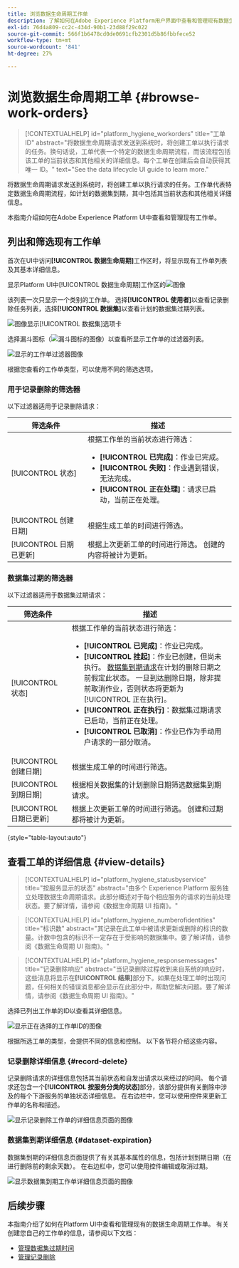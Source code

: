 ```yaml
---
title: 浏览数据生命周期工作单
description: 了解如何在Adobe Experience Platform用户界面中查看和管理现有数据生命周期工作单。
exl-id: 76d4a809-cc2c-434d-90b1-23d88f29c022
source-git-commit: 566f1b6478cd0de0691cfb2301d5b86fbbfece52
workflow-type: tm+mt
source-wordcount: '841'
ht-degree: 27%

---
```


# 浏览数据生命周期工单 {#browse-work-orders}

>[!CONTEXTUALHELP]
>id="platform_hygiene_workorders"
>title="工单 ID"
>abstract="将数据生命周期请求发送到系统时，将创建工单以执行请求的任务。换句话说，工单代表一个特定的数据生命周期流程，而该流程包括该工单的当前状态和其他相关的详细信息。每个工单在创建后会自动获得其唯一 ID。"
>text="See the data lifecycle UI guide to learn more."

将数据生命周期请求发送到系统时，将创建工单以执行请求的任务。工作单代表特定数据生命周期流程，如计划的数据集到期，其中包括其当前状态和其他相关详细信息。

本指南介绍如何在Adobe Experience Platform UI中查看和管理现有工作单。

## 列出和筛选现有工作单

首次在UI中访问&#x200B;**[!UICONTROL 数据生命周期]**&#x200B;工作区时，将显示现有工作单列表及其基本详细信息。

显示Platform UI中[!UICONTROL 数据生命周期]工作区的![图像](../images/ui/browse/work-order-list.png)

该列表一次只显示一个类别的工作单。 选择&#x200B;**[!UICONTROL 使用者]**&#x200B;以查看记录删除任务列表，选择&#x200B;**[!UICONTROL 数据集]**&#x200B;以查看计划的数据集过期列表。

![图像显示[!UICONTROL 数据集]选项卡](../images/ui/browse/dataset-tab.png)

选择漏斗图标（![漏斗图标的图像](../images/ui/browse/funnel-icon.png)）以查看所显示工作单的过滤器列表。

![显示的工作单过滤器图像](../images/ui/browse/filters.png)

根据您查看的工作单类型，可以使用不同的筛选选项。

### 用于记录删除的筛选器

以下过滤器适用于记录删除请求：

| 筛选条件 | 描述 |
| --- | --- |
| [!UICONTROL 状态] | 根据工作单的当前状态进行筛选：<ul><li>**[!UICONTROL 已完成]**：作业已完成。</li><li>**[!UICONTROL 失败]**：作业遇到错误，无法完成。</li><li>**[!UICONTROL 正在处理]**：请求已启动，当前正在处理。</li></ul> |
| [!UICONTROL 创建日期] | 根据生成工单的时间进行筛选。 |
| [!UICONTROL 日期已更新] | 根据上次更新工单的时间进行筛选。 创建的内容将被计为更新。 |

### 数据集过期的筛选器

以下过滤器适用于数据集过期请求：

| 筛选条件 | 描述 |
| --- | --- |
| [!UICONTROL 状态] | 根据工作单的当前状态进行筛选：<ul><li>**[!UICONTROL 已完成]**：作业已完成。</li><li>**[!UICONTROL 挂起]**：作业已创建，但尚未执行。 [数据集到期请求](./dataset-expiration.md)在计划的删除日期之前假定此状态。 一旦到达删除日期，除非提前取消作业，否则状态将更新为[!UICONTROL 正在执行]。</li><li>**[!UICONTROL 正在执行]**：数据集过期请求已启动，当前正在处理。</li><li>**[!UICONTROL 已取消]**：作业已作为手动用户请求的一部分取消。</li></ul> |
| [!UICONTROL 创建日期] | 根据生成工单的时间进行筛选。 |
| [!UICONTROL 到期日期] | 根据相关数据集的计划删除日期筛选数据集到期请求。 |
| [!UICONTROL 日期已更新] | 根据上次更新工单的时间进行筛选。 创建和过期都将被计为更新。 |

{style="table-layout:auto"}

## 查看工单的详细信息 {#view-details}

>[!CONTEXTUALHELP]
>id="platform_hygiene_statusbyservice"
>title="按服务显示的状态"
>abstract="由多个 Experience Platform 服务独立处理数据生命周期请求。此部分概述对于每个相应服务的请求的当前处理状态。要了解详情，请参阅《数据生命周期 UI 指南》。"

>[!CONTEXTUALHELP]
>id="platform_hygiene_numberofidentities"
>title="标识数"
>abstract="其记录在此工单中被请求更新或删除的标识的数量。计数中包含的标识不一定存在于受影响的数据集中。要了解详情，请参阅《数据生命周期 UI 指南》。"

>[!CONTEXTUALHELP]
>id="platform_hygiene_responsemessages"
>title="记录删除响应"
>abstract="当记录删除过程收到来自系统的响应时，这些消息将显示在&#x200B;**[!UICONTROL 结果]**&#x200B;部分下。如果在处理工单时出现问题，任何相关的错误消息都会显示在此部分中，帮助您解决问题。要了解详情，请参阅《数据生命周期 UI 指南》。"

选择已列出工作单的ID以查看其详细信息。

![显示正在选择的工作单ID的图像](../images/ui/browse/select-work-order.png)

根据所选工单的类型，会提供不同的信息和控制。 以下各节将介绍这些内容。

### 记录删除详细信息 {#record-delete}

记录删除请求的详细信息包括其当前状态和自发出请求以来经过的时间。 每个请求还包含一个&#x200B;**[!UICONTROL 按服务分类的状态]**&#x200B;部分，该部分提供有关删除中涉及的每个下游服务的单独状态详细信息。 在右边栏中，您可以使用控件来更新工作单的名称和描述。

![显示记录删除工作单的详细信息页面的图像](../images/ui/browse/record-delete-details.png)

### 数据集到期详细信息 {#dataset-expiration}

数据集到期的详细信息页面提供了有关其基本属性的信息，包括计划到期日期（在进行删除前的剩余天数）。 在右边栏中，您可以使用控件编辑或取消过期。

![显示数据集到期工作单详细信息页面的图像](../images/ui/browse/ttl-details.png)

## 后续步骤

本指南介绍了如何在Platform UI中查看和管理现有的数据生命周期工作单。 有关创建您自己的工作单的信息，请参阅以下文档：

* [管理数据集过期时间](./dataset-expiration.md)
* [管理记录删除](./record-delete.md)

